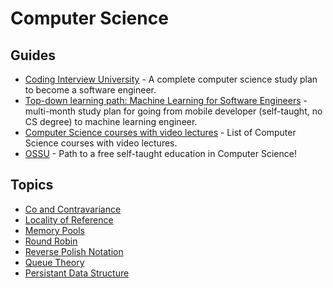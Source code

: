 # Computer Science

## Guides

- [Coding Interview University](https://github.com/jwasham/coding-interview-university) - A complete computer science study plan to become a software engineer.
- [Top-down learning path: Machine Learning for Software Engineers](https://github.com/ZuzooVn/machine-learning-for-software-engineers) - multi-month study plan for going from mobile developer (self-taught, no CS degree) to machine learning engineer.
- [Computer Science courses with video lectures](https://github.com/Developer-Y/cs-video-courses) - List of Computer Science courses with video lectures.
- [OSSU](https://github.com/ossu/computer-science) - Path to a free self-taught education in Computer Science!

## Topics

- [Co and Contravariance](<https://en.wikipedia.org/wiki/Covariance_and_contravariance_(computer_science)>)
- [Locality of Reference](https://en.wikipedia.org/wiki/Locality_of_reference)
- [Memory Pools](https://en.wikipedia.org/wiki/Memory_pool)
- [Round Robin](https://en.wikipedia.org/wiki/Round-robin_scheduling)
- [Reverse Polish Notation](https://en.wikipedia.org/wiki/Reverse_Polish_notation)
- [Queue Theory](https://en.wikipedia.org/wiki/Queueing_theory)
- [Persistant Data Structure](https://en.wikipedia.org/wiki/Persistent_data_structure)
